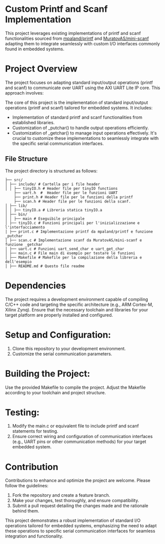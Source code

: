 # Custom Printf and Scanf Implementation
This project leverages existing implementations of printf and scanf functionalities sourced from [mpaland/printf](https://github.com/mpaland/printf/tree/master)
 and [MuratovAS/mini-scanf](https://github.com/MuratovAS/mini-scanf) adapting them to integrate seamlessly with custom I/O interfaces commonly found in embedded systems.

# Project Overview
The project focuses on adapting standard input/output operations (printf and scanf) to communicate over UART using the AXI UART Lite IP core. This approach involves:

The core of this project is the implementation of standard input/output operations (printf and scanf) tailored for embedded systems. It includes:
- Implementation of standard printf and scanf functionalities from established libraries.
- Customization of _putchar() to handle output operations efficiently.
- Customization of _getchar() to manage input operations effectively.
It's crucial to customize these implementations to seamlessly integrate with the specific serial communication interfaces.

## File Structure
The project directory is structured as follows:
```plaintext
├── src/
│ ├── include/ # Cartella per i file header
│ │ ├── tinyIO.h # Header file per tinyIO functions
    ├── uart.h  #  Header file per le funzioni UART
    ├── print.h # Header file per le funzioni della printf
    ├── scan.h # Header file per le funzioni della scanf.
│ ├── lib/
│ │ ├── tinyIO.a # Libreria statica tinyIO.a
│ ├── bin/
│ │ ├── main # Eseguibile principale
│ ├── tinyIO.c # Funzioni principali per l'inizializzazione e l'interfacciamento
│ ├── print.c # Implementazione printf da mpaland/printf e funzione _putchar
│ ├── scan.c # Implementazione scanf da MuratovAS/mini-scanf e funzione _getchar
│ ├── uart.c # Funzioni uart_send_char e uart_get_char
│ ├── main.c # File main di esempio per testare le funzioni
│ ├── Makefile # Makefile per la compilazione della libreria e dell'esempio
│ ├── README.md # Questo file readme
```
# Dependencies
The project requires a development environment capable of compiling C/C++ code and targeting the specific architecture (e.g., ARM Cortex-M, Xilinx Zynq).
Ensure that the necessary toolchain and libraries for your target platform are properly installed and configured.

# Setup and Configuration:

1. Clone this repository to your development environment.
2. Customize the serial communication parameters.

# Building the Project:
Use the provided Makefile to compile the project. Adjust the Makefile according to your toolchain and project structure.

# Testing:
1. Modify the main.c or equivalent file to include printf and scanf statements for testing.
2. Ensure correct wiring and configuration of communication interfaces (e.g., UART pins or other communication methods) for your target embedded system.

# Contribution
Contributions to enhance and optimize the project are welcome. Please follow the guidelines:
1. Fork the repository and create a feature branch.
2. Make your changes, test thoroughly, and ensure compatibility.
3. Submit a pull request detailing the changes made and the rationale behind them.

This project demonstrates a robust implementation of standard I/O operations tailored for embedded systems, emphasizing the need to adapt these operations to specific serial communication interfaces for seamless integration and functionality.






 

